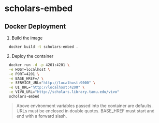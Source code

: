 # scholars-embed

## Docker Deployment

1. Build the image
```bash
  docker build -t scholars-embed .
```

2. Deploy the container
```bash
  docker run -d -p 4201:4201 \
  -e HOST=localhost \
  -e PORT=4201 \
  -e BASE_HREF=/ \
  -e SERVICE_URL="http://localhost:9000" \
  -e UI_URL="http://localhost:4200" \
  -e VIVO_URL="http://scholars.library.tamu.edu/vivo"
  scholars-embed
```

> Above environment variables passed into the container are defaults. URLs must be enclosed in double quotes. BASE_HREF must start and end with a forward slash.